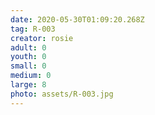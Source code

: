 ```yaml
---
date: 2020-05-30T01:09:20.268Z
tag: R-003
creator: rosie
adult: 0
youth: 0
small: 0
medium: 0
large: 8
photo: assets/R-003.jpg
---
```

